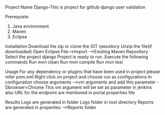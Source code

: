 Project Name
Django-This is project for github django user validation

Prerequiste
1. Java environment
2. Maven
3. Eclipse

Installation
Download the zip or clone the GIT rpeository
Unzip the file(if downloaded)
Open Eclipse
File-->Import -->Existing Maven Repository
Select the project django
Project is ready to run .Execute the following commands 
Run mvn clean
Run mvn compile
Run mvn test 

Usage
For any dependency or plugins that have been used in project please refer pom.xml
Right click on project and choose run as configurations
In configuration choose arguments -->vm arguments and add this parameter -Dbrowser=Chrome
This vm argument will be set as parameter in jenkins also
URL for the endpoint are mentioned in portal.properties file

Results
Logs are generated in folder Logs folder in root directory
Reports are generated in properties -->Reports folder






